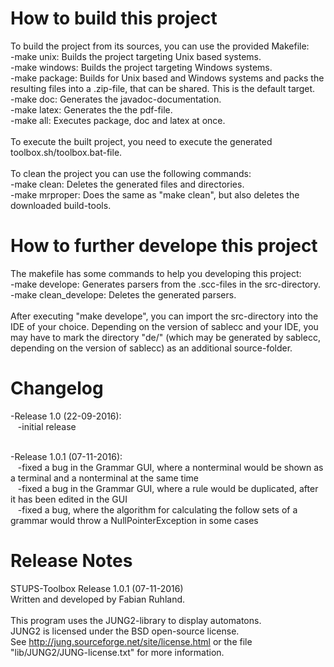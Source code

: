 How to build this project
==============

To build the project from its sources, you can use the provided Makefile:<br>
-make unix: Builds the project targeting Unix based systems.<br>
-make windows: Builds the project targeting Windows systems.<br>
-make package: Builds for Unix based and Windows systems and packs the resulting files into a .zip-file, that can be shared. This is the default target.<br>
-make doc: Generates the javadoc-documentation.<br>
-make latex: Generates the the pdf-file.<br>
-make all: Executes package, doc and latex at once.<br><br>
To execute the built project, you need to execute the generated toolbox.sh/toolbox.bat-file.<br><br>
To clean the project you can use the following commands:<br>
-make clean: Deletes the generated files and directories.<br>
-make mrproper: Does the same as "make clean", but also deletes the downloaded build-tools.

How to further develope this project
==============

The makefile has some commands to help you developing this project:<br>
-make develope: Generates parsers from the .scc-files in the src-directory.<br>
-make clean_develope: Deletes the generated parsers.<br><br>
After executing "make develope", you can import the src-directory into the IDE of your choice. Depending on the version of sablecc and your IDE, you may have to mark the directory "de/" (which may be generated by sablecc, depending on the version of sablecc) as an additional source-folder.

Changelog
==============
-Release 1.0 (22-09-2016):<br>
&nbsp;&nbsp;&nbsp;-initial release<br><br>

-Release 1.0.1 (07-11-2016):<br>
&nbsp;&nbsp;&nbsp;-fixed a bug in the Grammar GUI, where a nonterminal would be shown as a terminal and a nonterminal at the same time<br>
&nbsp;&nbsp;&nbsp;-fixed a bug in the Grammar GUI, where a rule would be duplicated, after it has been edited in the GUI<br>
&nbsp;&nbsp;&nbsp;-fixed a bug, where the algorithm for calculating the follow sets of a grammar would throw a NullPointerException in some cases<br>

Release Notes
==============
STUPS-Toolbox Release 1.0.1 (07-11-2016)<br>
Written and developed by Fabian Ruhland.<br><br>
This program uses the JUNG2-library to display automatons.<br>
JUNG2 is licensed under the BSD open-source license.<br>
See http://jung.sourceforge.net/site/license.html or the file "lib/JUNG2/JUNG-license.txt" for more information.
